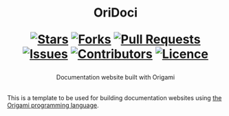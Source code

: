 <div align="center">
<h1>
  OriDoci
  
  [![Stars](https://img.shields.io/github/stars/DeclanChidlow/OriDoci?style=flat-square&logoColor=white)](https://github.com/DeclanChidlow/OriDoci/stargazers)
  [![Forks](https://img.shields.io/github/forks/DeclanChidlow/OriDoci?style=flat-square&logoColor=white)](https://github.com/DeclanChidlow/OriDoci/network/members)
  [![Pull Requests](https://img.shields.io/github/issues-pr/DeclanChidlow/OriDoci?style=flat-square&logoColor=white)](https://github.com/DeclanChidlow/OriDoci/pulls)
  [![Issues](https://img.shields.io/github/issues/DeclanChidlow/OriDoci?style=flat-square&logoColor=white)](https://github.com/DeclanChidlow/OriDoci/issues)
  [![Contributors](https://img.shields.io/github/contributors/DeclanChidlow/OriDoci?style=flat-square&logoColor=white)](https://github.com/DeclanChidlow/OriDoci/graphs/contributors)
  [![Licence](https://img.shields.io/github/license/DeclanChidlow/OriDoci?style=flat-square&logoColor=white)](https://github.com/DeclanChidlow/OriDoci/blob/main/LICENCE)
</h1>
Documentation website built with Origami
</div>
<br/>

This is a template to be used for building documentation websites using [the Origami programming language](https://weborigami.org).

